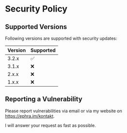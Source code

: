 # Security Policy

## Supported Versions

Following versions are supported with security updates:

| Version | Supported          |
| ------- | ------------------ |
| 3.2.x   | :white_check_mark: |
| 3.1.x   | :x:                |
| 2.x.x   | :x:                |
| 1.x.x   | :x:                |

## Reporting a Vulnerability

Please report vulnerabilities via email or via my website on https://ephra.im/kontakt.

I will answer your request as fast as possible.
